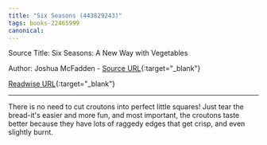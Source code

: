 ```yaml
---
title: "Six Seasons (443829243)"
tags: books-22465999
canonical: 
---
```


Source Title: Six Seasons: A New Way with Vegetables

Author: Joshua McFadden - [Source URL](){:target="_blank"}

[Readwise URL](https://readwise.io/open/443829243){:target="_blank"}

---

There is no need to cut croutons into perfect little squares! Just tear the bread-it's easier and more fun, and most important, the croutons taste better because they have lots of raggedy edges that get crisp, and even slightly burnt.
